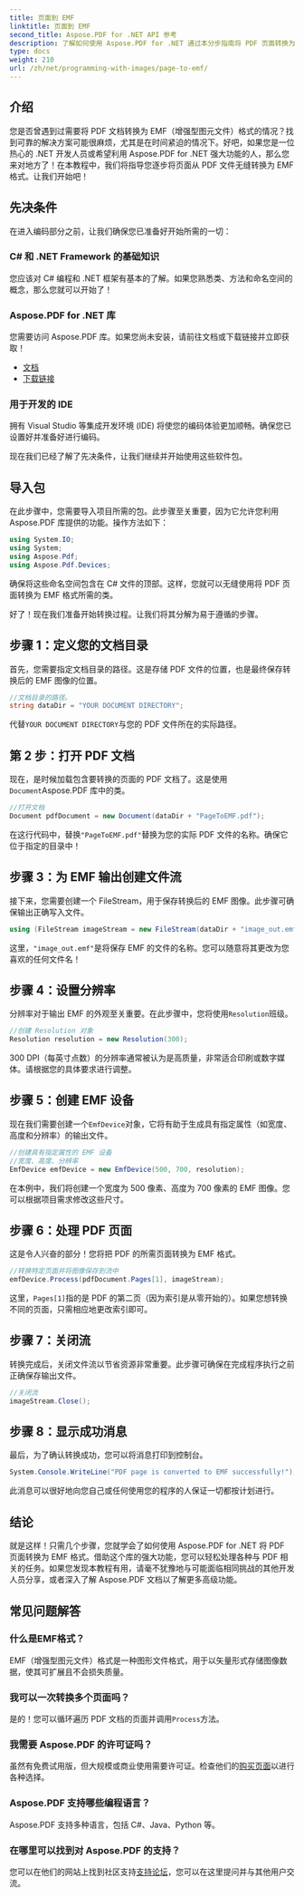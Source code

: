 ```yaml
---
title: 页面到 EMF
linktitle: 页面到 EMF
second_title: Aspose.PDF for .NET API 参考
description: 了解如何使用 Aspose.PDF for .NET 通过本分步指南将 PDF 页面转换为 EMF 格式。非常适合开发人员。
type: docs
weight: 210
url: /zh/net/programming-with-images/page-to-emf/
---
```

## 介绍

您是否曾遇到过需要将 PDF 文档转换为 EMF（增强型图元文件）格式的情况？找到可靠的解决方案可能很麻烦，尤其是在时间紧迫的情况下。好吧，如果您是一位热心的 .NET 开发人员或希望利用 Aspose.PDF for .NET 强大功能的人，那么您来对地方了！在本教程中，我们将指导您逐步将页面从 PDF 文件无缝转换为 EMF 格式。让我们开始吧！

## 先决条件

在进入编码部分之前，让我们确保您已准备好开始所需的一切：

### C# 和 .NET Framework 的基础知识
您应该对 C# 编程和 .NET 框架有基本的了解。如果您熟悉类、方法和命名空间的概念，那么您就可以开始了！

### Aspose.PDF for .NET 库
您需要访问 Aspose.PDF 库。如果您尚未安装，请前往文档或下载链接并立即获取！

- [文档](https://reference.aspose.com/pdf/net/)
- [下载链接](https://releases.aspose.com/pdf/net/)

### 用于开发的 IDE
拥有 Visual Studio 等集成开发环境 (IDE) 将使您的编码体验更加顺畅。确保您已设置好并准备好进行编码。

现在我们已经了解了先决条件，让我们继续并开始使用这些软件包。

## 导入包

在此步骤中，您需要导入项目所需的包。此步骤至关重要，因为它允许您利用 Aspose.PDF 库提供的功能。操作方法如下：

```csharp
using System.IO;
using System;
using Aspose.Pdf;
using Aspose.Pdf.Devices;
```

确保将这些命名空间包含在 C# 文件的顶部。这样，您就可以无缝使用将 PDF 页面转换为 EMF 格式所需的类。

好了！现在我们准备开始转换过程。让我们将其分解为易于遵循的步骤。

## 步骤 1：定义您的文档目录

首先，您需要指定文档目录的路径。这是存储 PDF 文件的位置，也是最终保存转换后的 EMF 图像的位置。

```csharp
//文档目录的路径。
string dataDir = "YOUR DOCUMENT DIRECTORY";
```

代替`YOUR DOCUMENT DIRECTORY`与您的 PDF 文件所在的实际路径。

## 第 2 步：打开 PDF 文档

现在，是时候加载包含要转换的页面的 PDF 文档了。这是使用`Document`Aspose.PDF 库中的类。

```csharp
//打开文档
Document pdfDocument = new Document(dataDir + "PageToEMF.pdf");
```

在这行代码中，替换`"PageToEMF.pdf"`替换为您的实际 PDF 文件的名称。确保它位于指定的目录中！

## 步骤 3：为 EMF 输出创建文件流

接下来，您需要创建一个 FileStream，用于保存转换后的 EMF 图像。此步骤可确保输出正确写入文件。

```csharp
using (FileStream imageStream = new FileStream(dataDir + "image_out.emf", FileMode.Create))
```

这里，`"image_out.emf"`是将保存 EMF 的文件的名称。您可以随意将其更改为您喜欢的任何文件名！

## 步骤 4：设置分辨率

分辨率对于输出 EMF 的外观至关重要。在此步骤中，您将使用`Resolution`班级。

```csharp
//创建 Resolution 对象
Resolution resolution = new Resolution(300);
```

300 DPI（每英寸点数）的分辨率通常被认为是高质量，非常适合印刷或数字媒体。请根据您的具体要求进行调整。

## 步骤 5：创建 EMF 设备

现在我们需要创建一个`EmfDevice`对象，它将有助于生成具有指定属性（如宽度、高度和分辨率）的输出文件。

```csharp
//创建具有指定属性的 EMF 设备
//宽度、高度、分辨率
EmfDevice emfDevice = new EmfDevice(500, 700, resolution);
```

在本例中，我们将创建一个宽度为 500 像素、高度为 700 像素的 EMF 图像。您可以根据项目需求修改这些尺寸。

## 步骤 6：处理 PDF 页面

这是令人兴奋的部分！您将把 PDF 的所需页面转换为 EMF 格式。 

```csharp
//转换特定页面并将图像保存到流中
emfDevice.Process(pdfDocument.Pages[1], imageStream);
```

这里，`Pages[1]`指的是 PDF 的第二页（因为索引是从零开始的）。如果您想转换不同的页面，只需相应地更改索引即可。

## 步骤 7：关闭流

转换完成后，关闭文件流以节省资源非常重要。此步骤可确保在完成程序执行之前正确保存输出文件。

```csharp
//关闭流
imageStream.Close();
```

## 步骤 8：显示成功消息

最后，为了确认转换成功，您可以将消息打印到控制台。

```csharp
System.Console.WriteLine("PDF page is converted to EMF successfully!");
```

此消息可以很好地向您自己或任何使用您的程序的人保证一切都按计划进行。

## 结论

就是这样！只需几个步骤，您就学会了如何使用 Aspose.PDF for .NET 将 PDF 页面转换为 EMF 格式。借助这个库的强大功能，您可以轻松处理各种与 PDF 相关的任务。如果您发现本教程有用，请毫不犹豫地与可能面临相同挑战的其他开发人员分享，或者深入了解 Aspose.PDF 文档以了解更多高级功能。

## 常见问题解答

### 什么是EMF格式？
EMF（增强型图元文件）格式是一种图形文件格式，用于以矢量形式存储图像数据，使其可扩展且不会损失质量。

### 我可以一次转换多个页面吗？
是的！您可以循环遍历 PDF 文档的页面并调用`Process`方法。

### 我需要 Aspose.PDF 的许可证吗？
虽然有免费试用版，但大规模或商业使用需要许可证。检查他们的[购买页面](https://purchase.aspose.com/buy)以进行各种选择。

### Aspose.PDF 支持哪些编程语言？
Aspose.PDF 支持多种语言，包括 C#、Java、Python 等。

### 在哪里可以找到对 Aspose.PDF 的支持？
您可以在他们的网站上找到社区支持[支持论坛](https://forum.aspose.com/c/pdf/10)，您可以在这里提问并与其他用户交流。